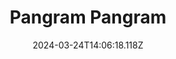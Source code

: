 ---
title: Pangram Pangram
url: https://pangrampangram.com
date: "2024-03-24T14:06:18.118Z"
collection:
  - Foundry
type: Collections
kind: website
---
